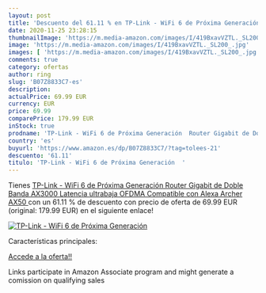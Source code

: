 ```yaml
---
layout: post
title: 'Descuento del 61.11 % en TP-Link - WiFi 6 de Próxima Generación  '
date: 2020-11-25 23:28:15
thumbnailImage: 'https://m.media-amazon.com/images/I/419BxavVZTL._SL200_.jpg'
image: 'https://m.media-amazon.com/images/I/419BxavVZTL._SL200_.jpg'
images: [ 'https://m.media-amazon.com/images/I/419BxavVZTL._SL200_.jpg' ]
comments: true
category: ofertas
author: ring
slug: 'B07Z8833C7-es'
description:
actualPrice: 69.99 EUR
currency: EUR
price: 69.99
comparePrice: 179.99 EUR
inStock: true
prodname: 'TP-Link - WiFi 6 de Próxima Generación  Router Gigabit de Doble Banda AX3000  Latencia ultrabaja  OFDMA  Compatible con Alexa  Archer AX50 '
country: 'es'
buyurl: 'https://www.amazon.es/dp/B07Z8833C7/?tag=tolees-21'
descuento: '61.11'
titulo: 'TP-Link - WiFi 6 de Próxima Generación  '
---
```


Tienes [TP-Link - WiFi 6 de Próxima Generación  Router Gigabit de Doble Banda AX3000  Latencia ultrabaja  OFDMA  Compatible con Alexa  Archer AX50 ](https://www.amazon.es/dp/B07Z8833C7/?tag=tolees-21) con un 61.11 % de descuento con precio de oferta de 69.99 EUR (original: 179.99 EUR) en el siguiente enlace!

[![TP-Link - WiFi 6 de Próxima Generación  ](https://m.media-amazon.com/images/I/419BxavVZTL._SL200_.jpg)](https://www.amazon.es/dp/B07Z8833C7/?tag=tolees-21)

Características principales:


[Accede a la oferta!!](https://www.amazon.es/dp/B07Z8833C7/?tag=tolees-21)

Links participate in Amazon Associate program and might generate a comission on qualifying sales


